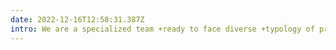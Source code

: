 ```yaml
---
date: 2022-12-16T12:58:31.387Z
intro: We are a specialized team +ready to face diverse +typology of projects, loving +to accompany brands to take +a step forward and set the +pace of times.
---
```

